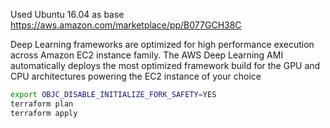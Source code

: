 Used Ubuntu 16.04 as base
https://aws.amazon.com/marketplace/pp/B077GCH38C

Deep Learning frameworks are optimized for high performance execution across Amazon EC2 instance family. The AWS Deep Learning AMI automatically deploys the most optimized framework build for the GPU and CPU architectures powering the EC2 instance of your choice

```bash
export OBJC_DISABLE_INITIALIZE_FORK_SAFETY=YES
terraform plan
terraform apply
```